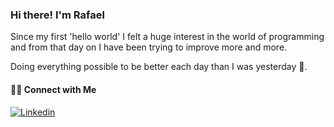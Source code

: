 ### Hi there! I'm Rafael

Since my first 'hello world' I felt a huge interest in the world of programming and from that day on I have been trying to improve more and more.

Doing everything possible to be better each day than I was yesterday 💪.
<!--
#### 🛠 Tech Stack
![React](https://img.shields.io/badge/-React-333333?style=flat&logo=react)
![Node.js](https://img.shields.io/badge/-Node.js-333333?style=flat&logo=node.js)
![JavaScript](https://img.shields.io/badge/-JavaScript-333333?style=flat&logo=javascript)
![Typescript](https://img.shields.io/badge/-Typescript-333333?style=flat&logo=typeScript)
![HTML5](https://img.shields.io/badge/-HTML5-333333?style=flat&logo=HTML5)
![CSS](https://img.shields.io/badge/-CSS-333333?style=flat&logo=CSS3&logoColor=1572B6)
![Git](https://img.shields.io/badge/-Git-333333?style=flat&logo=git)
![GitHub](https://img.shields.io/badge/-GitHub-333333?style=flat&logo=github)
*/
-->

#### 🤝🏻 Connect with Me
<a href="https://www.linkedin.com/in/rafael-trigo/" > <img alt="Linkedin" src="https://img.shields.io/badge/LinkedIn-Rafael%20Trigo-blue?style=flat-square&logo=linkedin"/></a>
